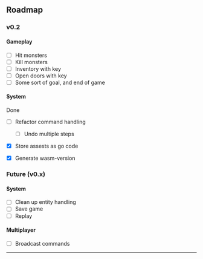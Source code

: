 

## Roadmap


### v0.2
#### Gameplay
* [ ] Hit monsters
* [ ] Kill monsters
* [ ] Inventory with key
* [ ] Open doors with key
* [ ] Some sort of goal, and end of game

#### System

Done
* [ ] Refactor command handling
  * [ ] Undo multiple steps
* [x] Store assests as go code
* [x] Generate wasm-version


### Future (v0.x)

#### System
* [ ] Clean up entity handling
* [ ] Save game
* [ ] Replay

#### Multiplayer
* [ ] Broadcast commands
---


